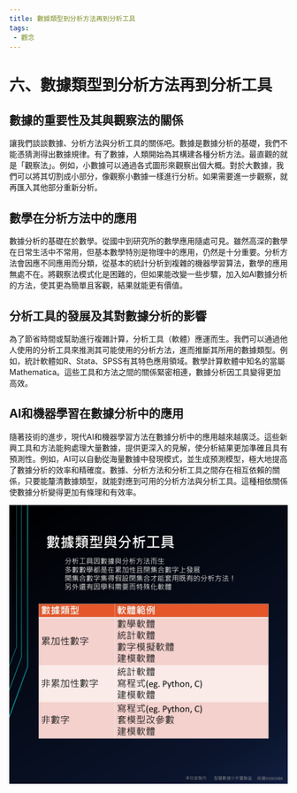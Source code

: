```yaml
---
title: 數據類型到分析方法再到分析工具
tags: 
 - 觀念
---
```


# 六、數據類型到分析方法再到分析工具


## 數據的重要性及其與觀察法的關係

讓我們談談數據、分析方法與分析工具的關係吧。數據是數據分析的基礎，我們不能憑猜測得出數據規律。有了數據，人類開始為其構建各種分析方法。最直觀的就是「觀察法」。例如，小數據可以通過各式圖形來觀察出個大概。對於大數據，我們可以將其切割成小部分，像觀察小數據一樣進行分析。如果需要進一步觀察，就再匯入其他部分重新分析。

## 數學在分析方法中的應用

數據分析的基礎在於數學。從國中到研究所的數學應用隨處可見。雖然高深的數學在日常生活中不常用，但基本數學特別是物理中的應用，仍然是十分重要。分析方法會因應不同應用而分類，從基本的統計分析到複雜的機器學習算法，數學的應用無處不在。將觀察法模式化是困難的，但如果能改變一些步驟，加入如AI數據分析的方法，使其更為簡單且客觀，結果就能更有價值。

## 分析工具的發展及其對數據分析的影響

為了節省時間或幫助進行複雜計算，分析工具（軟體）應運而生。我們可以通過他人使用的分析工具來推測其可能使用的分析方法，進而推斷其所用的數據類型。例如，統計軟體如R、Stata、SPSS有其特色應用領域。數學計算軟體中知名的當屬Mathematica。這些工具和方法之間的關係緊密相連，數據分析因工具變得更加高效。

## AI和機器學習在數據分析中的應用

隨著技術的進步，現代AI和機器學習方法在數據分析中的應用越來越廣泛。這些新興工具和方法能夠處理大量數據，提供更深入的見解，使分析結果更加準確且具有預測性。例如，AI可以自動從海量數據中發現模式，並生成預測模型，極大地提高了數據分析的效率和精確度。數據、分析方法和分析工具之間存在相互依賴的關係，只要能釐清數據類型，就能對應到可用的分析方法與分析工具。這種相依關係使數據分析變得更加有條理和有效率。

![](https://raw.githubusercontent.com/meiyulee/pic001/master/zerotoonelearnda2024/S1-6-001.JPG)